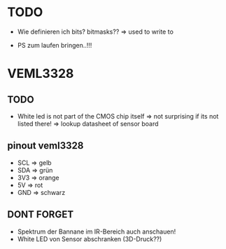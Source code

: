 # TODO

- Wie definieren ich bits? bitmasks?? => used to write to

- PS zum laufen bringen..!!!

# VEML3328

## TODO

- White led is not part of the CMOS chip itself => not surprising if its not listed there! => lookup datasheet of sensor board

## pinout veml3328

- SCL => gelb
- SDA => grün
- 3V3 => orange
- 5V => rot
- GND => schwarz

## DONT FORGET

- Spektrum der Bannane im IR-Bereich auch anschauen!
- White LED von Sensor abschranken (3D-Druck??)
